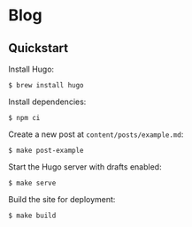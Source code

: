 # Blog

## Quickstart

Install Hugo:

    $ brew install hugo

Install dependencies:

    $ npm ci

Create a new post at `content/posts/example.md`:

    $ make post-example

Start the Hugo server with drafts enabled:

    $ make serve

Build the site for deployment:

    $ make build
